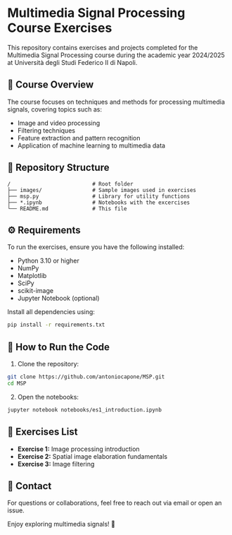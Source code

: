 # Multimedia Signal Processing Course Exercises

This repository contains exercises and projects completed for the Multimedia Signal Processing course during the academic year 2024/2025 at Università degli Studi Federico II di Napoli.

## 📖 Course Overview
The course focuses on techniques and methods for processing multimedia signals, covering topics such as:
- Image and video processing
- Filtering techniques
- Feature extraction and pattern recognition
- Application of machine learning to multimedia data

## 📁 Repository Structure
```
/                          # Root folder
├── images/                # Sample images used in exercises
├── msp.py                 # Library for utility functions
├── *.ipynb                # Notebooks with the excercises
└── README.md              # This file
```

## ⚙️ Requirements
To run the exercises, ensure you have the following installed:
- Python 3.10 or higher
- NumPy
- Matplotlib
- SciPy
- scikit-image
- Jupyter Notebook (optional)

Install all dependencies using:
```bash
pip install -r requirements.txt
```

## 🚀 How to Run the Code
1. Clone the repository:
```bash
git clone https://github.com/antoniocapone/MSP.git
cd MSP
```
2. Open the notebooks:
```bash
jupyter notebook notebooks/es1_introduction.ipynb
```

## 📌 Exercises List
- **Exercise 1:** Image processing introduction
- **Exercise 2:** Spatial image elaboration fundamentals
- **Exercise 3:** Image filtering

## 📧 Contact
For questions or collaborations, feel free to reach out via email or open an issue.

Enjoy exploring multimedia signals! 🎉

